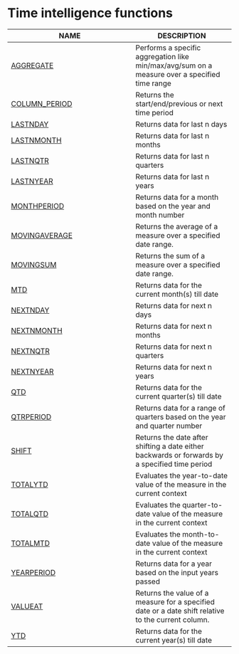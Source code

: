 # Time intelligence functions

<table><thead><tr><th width="264">NAME</th><th>DESCRIPTION</th></tr></thead><tbody><tr><td><a href="aggregate.md">AGGREGATE</a></td><td>Performs a specific aggregation like min/max/avg/sum on a measure over a specified time range</td></tr><tr><td><a href="column_period.md">COLUMN_PERIOD</a></td><td>Returns the start/end/previous or next time period</td></tr><tr><td><a href="lastnday.md">LASTNDAY</a></td><td>Returns data for last n days</td></tr><tr><td><a href="lastnmonth.md">LASTNMONTH</a></td><td>Returns data for last n months</td></tr><tr><td><a href="lastnqtr.md">LASTNQTR</a></td><td>Returns data for last n quarters</td></tr><tr><td><a href="lastnyear.md">LASTNYEAR</a></td><td>Returns data for last n years</td></tr><tr><td><a href="monthperiod.md">MONTHPERIOD</a></td><td>Returns data for a month based on the year and month number</td></tr><tr><td><a href="movingaverage.md">MOVINGAVERAGE</a></td><td>Returns the average of a measure over a specified date range.</td></tr><tr><td><a href="movingsum.md">MOVINGSUM</a></td><td>Returns the sum of a measure over a specified date range.</td></tr><tr><td><a href="mtd.md">MTD</a></td><td>Returns data for the current month(s) till date </td></tr><tr><td><a href="nextnday.md">NEXTNDAY</a></td><td>Returns data for next n days</td></tr><tr><td><a href="nextnmonth.md">NEXTNMONTH</a></td><td>Returns data for next n months</td></tr><tr><td><a href="nextnqtr.md">NEXTNQTR</a></td><td>Returns data for next n quarters</td></tr><tr><td><a href="nextnyear.md">NEXTNYEAR</a></td><td>Returns data for next n years</td></tr><tr><td><a href="qtd.md">QTD</a></td><td>Returns data for the current quarter(s) till date</td></tr><tr><td><a href="qtrperiod.md">QTRPERIOD</a></td><td>Returns data for a range of quarters based on the year and quarter number</td></tr><tr><td><a href="shift.md">SHIFT</a></td><td>Returns the date after shifting a date either backwards or forwards by a specified time period</td></tr><tr><td><a href="totalytd.md">TOTALYTD</a></td><td>Evaluates the year-to-date value of the measure in the current context</td></tr><tr><td><a href="totalqtd.md">TOTALQTD</a></td><td>Evaluates the quarter-to-date value of the measure in the current context</td></tr><tr><td><a href="totalmtd.md">TOTALMTD</a></td><td>Evaluates the month-to-date value of the measure in the current context</td></tr><tr><td><a href="yearperiod.md">YEARPERIOD</a></td><td>Returns data for a year based on the input years passed</td></tr><tr><td><a href="valueat.md">VALUEAT</a></td><td>Returns the value of a measure for a specified date or a date shift relative to the current column.</td></tr><tr><td><a href="ytd.md">YTD</a></td><td>Returns data for the current year(s) till date</td></tr></tbody></table>

